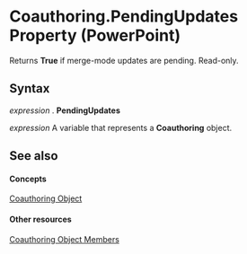 
# Coauthoring.PendingUpdates Property (PowerPoint)

Returns  **True** if merge-mode updates are pending. Read-only.


## Syntax

 _expression_ . **PendingUpdates**

 _expression_ A variable that represents a **Coauthoring** object.


## See also


#### Concepts


[Coauthoring Object](ae31f38c-0511-8ca9-ab99-f0f009eb07ea.md)
#### Other resources


[Coauthoring Object Members](bad697c4-326a-ffe9-874b-f77bd8408a87.md)
